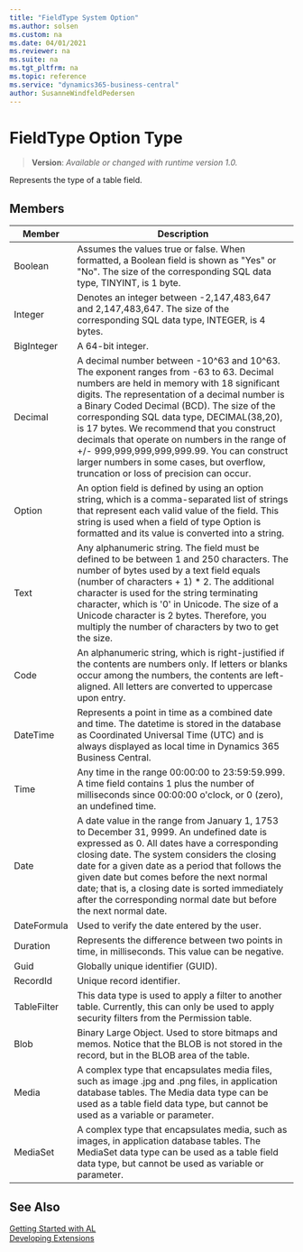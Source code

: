 ```yaml
---
title: "FieldType System Option"
ms.author: solsen
ms.custom: na
ms.date: 04/01/2021
ms.reviewer: na
ms.suite: na
ms.tgt_pltfrm: na
ms.topic: reference
ms.service: "dynamics365-business-central"
author: SusanneWindfeldPedersen
---
```

[//]: # (START>DO_NOT_EDIT)
[//]: # (IMPORTANT:Do not edit any of the content between here and the END>DO_NOT_EDIT.)
[//]: # (Any modifications should be made in the .xml files in the ModernDev repo.)
# FieldType Option Type
> **Version**: _Available or changed with runtime version 1.0._

Represents the type of a table field.

## Members
|  Member  |  Description  |
|----------------|---------------|
|Boolean|Assumes the values true or false. When formatted, a Boolean field is shown as "Yes" or "No". The size of the corresponding SQL data type, TINYINT, is 1 byte.|
|Integer|Denotes an integer between -2,147,483,647 and 2,147,483,647. The size of the corresponding SQL data type, INTEGER, is 4 bytes.|
|BigInteger|A 64-bit integer.|
|Decimal|A decimal number between -10^63 and 10^63. The exponent ranges from -63 to 63. Decimal numbers are held in memory with 18 significant digits. The representation of a decimal number is a Binary Coded Decimal (BCD). The size of the corresponding SQL data type, DECIMAL(38,20), is 17 bytes. We recommend that you construct decimals that operate on numbers in the range of +/- 999,999,999,999,999.99. You can construct larger numbers in some cases, but overflow, truncation or loss of precision can occur.|
|Option|An option field is defined by using an option string, which is a comma-separated list of strings that represent each valid value of the field. This string is used when a field of type Option is formatted and its value is converted into a string.|
|Text|Any alphanumeric string. The field must be defined to be between 1 and 250 characters. The number of bytes used by a text field equals (number of characters + 1) * 2. The additional character is used for the string terminating character, which is '0' in Unicode. The size of a Unicode character is 2 bytes. Therefore, you multiply the number of characters by two to get the size.|
|Code|An alphanumeric string, which is right-justified if the contents are numbers only. If letters or blanks occur among the numbers, the contents are left-aligned. All letters are converted to uppercase upon entry.|
|DateTime|Represents a point in time as a combined date and time. The datetime is stored in the database as Coordinated Universal Time (UTC) and is always displayed as local time in Dynamics 365 Business Central.|
|Time|Any time in the range 00:00:00 to 23:59:59.999. A time field contains 1 plus the number of milliseconds since 00:00:00 o'clock, or 0 (zero), an undefined time.|
|Date|A date value in the range from January 1, 1753 to December 31, 9999. An undefined date is expressed as 0. All dates have a corresponding closing date. The system considers the closing date for a given date as a period that follows the given date but comes before the next normal date; that is, a closing date is sorted immediately after the corresponding normal date but before the next normal date.|
|DateFormula|Used to verify the date entered by the user.|
|Duration|Represents the difference between two points in time, in milliseconds. This value can be negative.|
|Guid|Globally unique identifier (GUID).|
|RecordId|Unique record identifier.|
|TableFilter|This data type is used to apply a filter to another table. Currently, this can only be used to apply security filters from the Permission table.|
|Blob|Binary Large Object. Used to store bitmaps and memos. Notice that the BLOB is not stored in the record, but in the BLOB area of the table.|
|Media|A complex type that encapsulates media files, such as image .jpg and .png files, in application database tables. The Media data type can be used as a table field data type, but cannot be used as a variable or parameter.|
|MediaSet|A complex type that encapsulates media, such as images, in application database tables. The MediaSet data type can be used as a table field data type, but cannot be used as variable or parameter.|

[//]: # (IMPORTANT: END>DO_NOT_EDIT)
## See Also  
[Getting Started with AL](../../devenv-get-started.md)  
[Developing Extensions](../../devenv-dev-overview.md)  